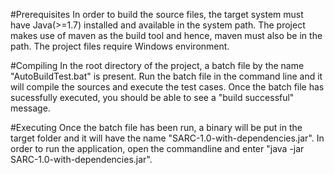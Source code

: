 #Prerequisites
In order to build the source files, the target system must have Java(>=1.7) installed and available in the system path.
The project makes use of maven as the build tool and hence, maven must also be in the path.
The project files require Windows environment.

#Compiling
In the root directory of the project, a batch file by the name "AutoBuildTest.bat" is present. 
Run the batch file in the command line and it will compile the sources and execute the test cases.
Once the batch file has sucessfully executed, you should be able to see a "build successful" message.

#Executing
Once the batch file has been run, a binary will be put in the target folder and it will have the name "SARC-1.0-with-dependencies.jar".
In order to run the application, open the commandline and enter "java -jar SARC-1.0-with-dependencies.jar".